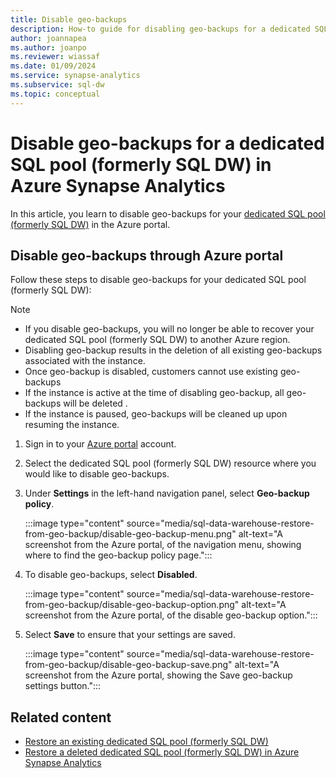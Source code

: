 ```yaml
---
title: Disable geo-backups
description: How-to guide for disabling geo-backups for a dedicated SQL pool (formerly SQL DW) in Azure Synapse Analytics
author: joannapea
ms.author: joanpo
ms.reviewer: wiassaf
ms.date: 01/09/2024
ms.service: synapse-analytics
ms.subservice: sql-dw
ms.topic: conceptual
---
```


# Disable geo-backups for a dedicated SQL pool (formerly SQL DW) in Azure Synapse Analytics

In this article, you learn to disable geo-backups for your [dedicated SQL pool (formerly SQL DW)](sql-data-warehouse-overview-what-is.md) in the Azure portal.

## Disable geo-backups through Azure portal

Follow these steps to disable geo-backups for your dedicated SQL pool (formerly SQL DW):

> [!NOTE]
> - If you disable geo-backups, you will no longer be able to recover your dedicated SQL pool (formerly SQL DW) to another Azure region.
> - Disabling geo-backup results in the deletion of all existing geo-backups associated with the instance.
> - Once geo-backup is disabled, customers cannot use existing geo-backups
> - If the instance is active at the time of disabling geo-backup, all geo-backups will be deleted .
> - If the instance is paused, geo-backups will be cleaned up upon resuming the instance.

1. Sign in to your [Azure portal](https://portal.azure.com/) account.
1. Select the dedicated SQL pool (formerly SQL DW) resource where you would like to disable geo-backups. 
1. Under **Settings** in the left-hand navigation panel, select **Geo-backup policy**.

   :::image type="content" source="media/sql-data-warehouse-restore-from-geo-backup/disable-geo-backup-menu.png" alt-text="A screenshot from the Azure portal, of the navigation menu, showing where to find the geo-backup policy page.":::

1. To disable geo-backups, select **Disabled**. 

   :::image type="content" source="media/sql-data-warehouse-restore-from-geo-backup/disable-geo-backup-option.png" alt-text="A screenshot from the Azure portal, of the disable geo-backup option.":::

1. Select **Save** to ensure that your settings are saved. 

   :::image type="content" source="media/sql-data-warehouse-restore-from-geo-backup/disable-geo-backup-save.png" alt-text="A screenshot from the Azure portal, showing the Save geo-backup settings button.":::

## Related content

- [Restore an existing dedicated SQL pool (formerly SQL DW)](sql-data-warehouse-restore-active-paused-dw.md)
- [Restore a deleted dedicated SQL pool (formerly SQL DW) in Azure Synapse Analytics](sql-data-warehouse-restore-deleted-dw.md)

